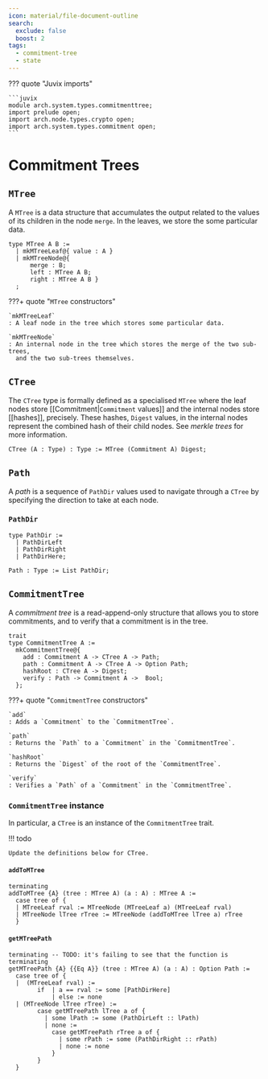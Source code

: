 ```yaml
---
icon: material/file-document-outline
search:
  exclude: false
  boost: 2
tags:
  - commitment-tree
  - state
---
```


??? quote "Juvix imports"

    ```juvix
    module arch.system.types.commitmenttree;
    import prelude open;
    import arch.node.types.crypto open;
    import arch.system.types.commitment open;
    ```

# Commitment Trees

## `MTree`

A `MTree` is a data structure that accumulates the output related to the values
of its children in the node `merge`. In the leaves, we store the some particular
data.

```juvix
type MTree A B :=
  | mkMTreeLeaf@{ value : A }
  | mkMTreeNode@{
      merge : B;
      left : MTree A B;
      right : MTree A B }
  ;
```

???+ quote "`MTree` constructors"

    `mkMTreeLeaf`
    : A leaf node in the tree which stores some particular data.

    `mkMTreeNode`
    : An internal node in the tree which stores the merge of the two sub-trees,
      and the two sub-trees themselves.
## `CTree`

The `CTree` type is formally defined as a specialised `MTree` where the leaf
nodes store [[Commitment|`Commitment` values]] and the internal nodes store
[[hashes]], precisely. These hashes, `Digest` values, in the internal nodes
represent the combined hash of their child nodes. See *merkle trees* for more
information.

```juvix
CTree (A : Type) : Type := MTree (Commitment A) Digest;
```

## `Path`

A *path* is a sequence of `PathDir` values used to navigate through a `CTree` by
specifying the direction to take at each node.

### `PathDir`

```juvix
type PathDir :=
  | PathDirLeft
  | PathDirRight
  | PathDirHere;
```

```juvix
Path : Type := List PathDir;
```

## `CommitmentTree`

A *commitment tree* is a read-append-only structure that allows you to store
commitments, and to verify that a commitment is in the tree.

```juvix
trait
type CommitmentTree A :=
  mkCommitmentTree@{
    add : Commitment A -> CTree A -> Path;
    path : Commitment A -> CTree A -> Option Path;
    hashRoot : CTree A -> Digest;
    verify : Path -> Commitment A ->  Bool;
  };
```

???+ quote "`CommitmentTree` constructors"

    `add`
    : Adds a `Commitment` to the `CommitmentTree`.

    `path`
    : Returns the `Path` to a `Commitment` in the `CommitmentTree`.

    `hashRoot`
    : Returns the `Digest` of the root of the `CommitmentTree`.

    `verify`
    : Verifies a `Path` of a `Commitment` in the `CommitmentTree`.

### `CommitmentTree` instance

In particular, a `CTree` is an instance of the `CommitmentTree` trait.

!!! todo

    Update the definitions below for CTree.

#### `addToMTree`

```
terminating
addToMTree {A} (tree : MTree A) (a : A) : MTree A :=
  case tree of {
  | MTreeLeaf rval := MTreeNode (MTreeLeaf a) (MTreeLeaf rval)
  | MTreeNode lTree rTree := MTreeNode (addToMTree lTree a) rTree
  }
```

#### `getMTreePath`

```
terminating -- TODO: it's failing to see that the function is terminating
getMTreePath {A} {{Eq A}} (tree : MTree A) (a : A) : Option Path :=
  case tree of {
  |  (MTreeLeaf rval) :=
        if  | a == rval := some [PathDirHere]
            | else := none
  | (MTreeNode lTree rTree) :=
        case getMTreePath lTree a of {
          | some lPath := some (PathDirLeft :: lPath)
          | none :=
            case getMTreePath rTree a of {
              | some rPath := some (PathDirRight :: rPath)
              | none := none
            }
        }
  }
```